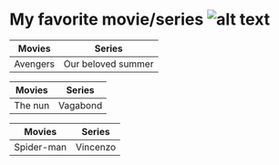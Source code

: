 # My favorite movie/series ![alt text](download.jpeg)



|  Movies |  Series |
| ----------- | ----------- |
| Avengers | Our beloved summer |

| Movies | Series |
| ----------- | ----------- |
| The nun | Vagabond |

|  Movies | Series |
| ----------- | ----------- |
| Spider-man| Vincenzo |





